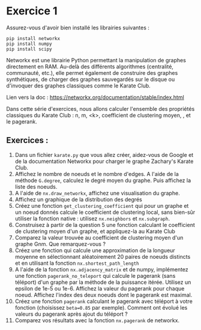 Exercice 1
==========

Assurez-vous d'avoir bien installé les librairies suivantes :
```
pip install networkx
pip install numpy
pip install scipy
```

Networkx est une librairie Python permettant la manipulation de graphes directement en RAM. Au-delà des différents algorithmes (centralité, communauté, etc.), elle permet également de construire des graphes synthétiques, de charger des graphes sauvegardés sur le disque ou d'invoquer des graphes classiques comme le Karate Club.

Lien vers la doc :
https://networkx.org/documentation/stable/index.html

Dans cette série d'exercices, nous allons calculer l'ensemble des propriétés classiques du Karate Club : n, m, \<k\>, coefficient de clustering moyen, <L>, et le pagerank.

Exercices :
-----------

1. Dans un fichier `karate.py` que vous allez créer, aidez-vous de Google et de la documentation Networkx pour charger le graphe Zachary's Karate Club. 
2. Affichez le nombre de noeuds et le nombre d'edges. A l'aide de la méthode `G.degree`, calculez le degré moyen du graphe. Puis affichez la liste des noeuds.
3. A l'aide de `nx.draw_networkx`, affichez une visualisation du graphe.
4. Affichez un graphique de la distribution des degrés
5. Créez une fonction `get_clustering_coefficient` qui pour un graphe et un noeud donnés calcule le coefficient de clustering local, sans bien-sûr utiliser la fonction native : utilisez `nx.neighbors` et `nx.subgraph`.
6. Construisez à partir de la question 5 une fonction calculant le coefficient de clustering moyen d'un graphe, et appliquez-la au Karate Club
7. Comparez la valeur trouvée au coefficient de clustering moyen d'un graphe Gnm. Que remarquez-vous ?
8. Créez une fonction qui calcule une approximation de la longueur moyenne en sélectionnant aléatoirement 20 paires de noeuds distincts et en utilisant la fonction `nx.shortest_path_length`
9. A l'aide de la fonction `nx.adjacency_matrix` et de numpy, implémentez une fonction `pagerank_no_teleport` qui calcule le pagerank (sans téléport) d'un graphe par la méthode de la puissance itérée. Utilisez un epsilon de 1e-5 ou 1e-6. Affichez la valeur du pagerank pour chaque noeud. Affichez l'index des deux noeuds dont le pagerank est maximal.
10. Créez une fonction `pagerank` calculant le pagerank avec téléport à votre fonction (choisissez `beta=0.85` par exemple). Comment ont évolué les valeurs du pagerank après ajout du téléport ?
11. Comparez vos résultats avec la fonction `nx.pagerank` de networkx.